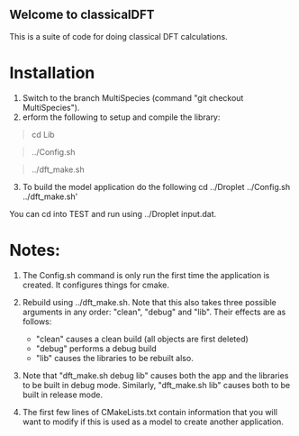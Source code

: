 ## Welcome to classicalDFT

This is a suite of code for doing classical DFT calculations.

# Installation

1. Switch to the branch MultiSpecies (command "git checkout MultiSpecies").
2. erform the following to setup and compile the library:

>cd Lib

>../Config.sh

>../dft_make.sh

3. To build the model application do the following
cd ../Droplet
../Config.sh
../dft_make.sh'


You can cd into TEST and run using ../Droplet input.dat.

# Notes:
1. The Config.sh command is only run the first time the application is created. It configures things for cmake.
2. Rebuild using ../dft_make.sh. Note that this also takes three possible arguments in any order: "clean", "debug" and "lib". Their effects are as follows:
   * "clean" causes a clean build (all objects are first deleted)
   * "debug" performs a debug build
   * "lib" causes the libraries to be rebuilt also.
3. Note that "dft_make.sh debug lib" causes both the app and the libraries to be built in debug mode. Similarly, "dft_make.sh lib" causes both to be built in release mode.

4. The first few lines of CMakeLists.txt contain information that you will want to modify if this is used as a model to create another application.




